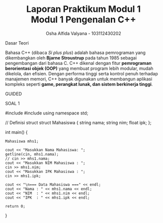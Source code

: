 # <h1 align="center">Laporan Praktikum Modul 1<br> Modul 1 Pengenalan C++ </h1>
<p align="center">Osha Alfida Valyana - 103112430202</p>

Dasar Teori

Bahasa C++ (dibaca *Si plus plus*) adalah bahasa pemrograman yang dikembangkan oleh **Bjarne Stroustrup** pada tahun 1985 sebagai pengembangan dari bahasa C. C++ dikenal dengan fitur **pemrograman berorientasi objek (OOP)** yang membuat program lebih modular, mudah dikelola, dan efisien. Dengan performa tinggi serta kontrol penuh terhadap manajemen memori, C++ banyak digunakan untuk membangun aplikasi kompleks seperti **game, perangkat lunak, dan sistem berkinerja tinggi**. 


GUIDED

SOAL 1

#include <iostream>
#include <string>
using namespace std;

// Definisi struct
struct Mahasiswa {
    string nama;
    string nim;
    float ipk;
};

int main() {

    Mahasiswa mhs1;

    cout << "Masukkan Nama Mahasiswa: ";
    getline(cin, mhs1.nama);
    // cin >> mhs1.nama;
    cout << "Masukkan NIM Mahasiswa : ";
    cin >> mhs1.nim;
    cout << "Masukkan IPK Mahasiswa : ";
    cin >> mhs1.ipk;

    cout << "\n=== Data Mahasiswa ===" << endl;
    cout << "Nama : " << mhs1.nama << endl;
    cout << "NIM  : " << mhs1.nim << endl;
    cout << "IPK  : " << mhs1.ipk << endl;

    return 0;
}
